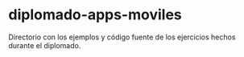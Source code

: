 # diplomado-apps-moviles
Directorio con los ejemplos y código fuente de los ejercicios hechos durante el diplomado.
